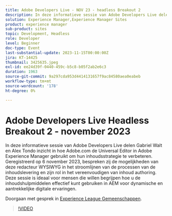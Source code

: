 ```yaml
---
title: Adobe Developers Live - NOV 23 - headless Breakout 2
description: In deze informatieve sessie van Adobe Developers Live delen Gabriel Walt en Alex Tondo inzicht in hoe Adobe.com de Universal Editor in Adobe Experience Manager gebruikt om hun inhoudsstrategie te verbeteren. Geregistreerd op 6 november 2023, bespreken zij de mogelijkheden van deze redacteur WYSIWYG in het stroomlijnen van de processen van de inhoudslevering en zijn rol in het vereenvoudigen van inhoud authoring. Deze sessie is ideaal voor mensen die willen begrijpen hoe u de inhoudshulpmiddelen effectief kunt gebruiken in AEM voor dynamische en aantrekkelijke digitale ervaringen.
solution: Experience Manager,Experience Manager Sites
product: experience manager
sub-product: sites
topic: Development, Headless
role: Developer
level: Beginner
doc-type: Event
last-substantial-update: 2023-11-15T00:00:00Z
jira: KT-14425
thumbnail: 3425635.jpeg
exl-id: ee24d39f-0440-459c-b5c8-b05f2ab2e6c3
duration: 1963
source-git-commit: 9a297cda953d4414131657f9ac84580aea0eabeb
workflow-type: tm+mt
source-wordcount: '178'
ht-degree: 0%

---
```


# Adobe Developers Live Headless Breakout 2 - november 2023

In deze informatieve sessie van Adobe Developers Live delen Gabriel Walt en Alex Tondo inzicht in hoe Adobe.com de Universal Editor in Adobe Experience Manager gebruikt om hun inhoudsstrategie te verbeteren. Geregistreerd op 6 november 2023, bespreken zij de mogelijkheden van deze redacteur WYSIWYG in het stroomlijnen van de processen van de inhoudslevering en zijn rol in het vereenvoudigen van inhoud authoring. Deze sessie is ideaal voor mensen die willen begrijpen hoe u de inhoudshulpmiddelen effectief kunt gebruiken in AEM voor dynamische en aantrekkelijke digitale ervaringen.

Doorgaan met gesprek in [Experience League Gemeenschappen](https://adobe.ly/46ELi7X).

>[!VIDEO](https://video.tv.adobe.com/v/3425635/?learn=on)
